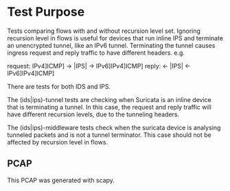 # Test Purpose

Tests comparing flows with and without recursion level set. Ignoring
recursion level in flows is useful for devices that run inline IPS and
terminate an unencrypted tunnel, like an IPv6 tunnel. Terminating the
tunnel causes ingress request and reply traffic to have different
headers. e.g.

request:  IPv4]ICMP] -> |IPS| -> IPv6]IPv4]ICMP]
reply:               <- |IPS| <- IPv6]IPv4]ICMP]

There are tests for both IDS and IPS.

The (ids|ips)-tunnel tests are checking when Suricata is an inline device
that is terminating a tunnel.
In this case, the request and reply traffic will have different recursion
levels, due to the tunneling headers.

The (ids|ips)-middleware tests check when the suricata device is analysing tunneled
packets and is not a tunnel terminator.
This case should not be affected by recursion level in flows.

## PCAP

This PCAP was generated with scapy.